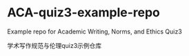 # ACA-quiz3-example-repo
Example repo for Academic Writing, Norms, and Ethics Quiz3

学术写作规范与伦理quiz3示例仓库
